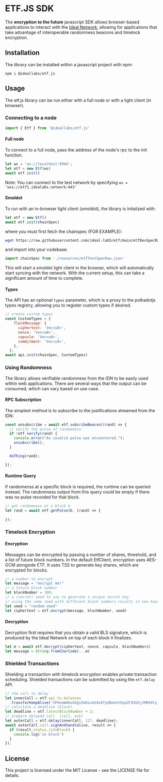 # ETF.JS SDK

The **encryption to the future** javascript SDK allows browser-based applications to interact with the [Ideal Network](https://github.com/ideal-lab5/ideal-network), allowing for applications that take advantage of interoperable randomness beacons and timelock encryption.

## Installation

The library can be installed within a javascript project with npm:

``` shell
npm i @ideallabs/etf.js
```

## Usage

The etf.js library can be run either with a full node or with a light client (in browser).

### Connecting to a node

``` javascript
import { Etf } from '@ideallabs/etf.js'
```

#### Full node

To connect to a full node, pass the address of the node's rpc to the init function.

```javascript
let ws = 'ws://localhost:9944';
let etf = new Etf(ws)
await etf.init()
```

Note: You can connect to the test network by specifying `ws = 'wss://etf1.idealabs.network:443'`

#### Smoldot

To run with an in-browser light client (smoldot), the library is initalized with:

```javascript
let etf = new Etf()
await etf.init(chainSpec)
```

where you must first fetch the chainspec (FOR EXAMPLE):

``` bash
wget https://raw.githubusercontent.com/ideal-lab5/etf/main/etfDevSpecRaw.json
```

and import into your codebase:

``` javascript
import chainSpec from './resources/etfTestSpecRaw.json'
```

This will start a smoldot light client in the browser, which will automatically start syncing with the network. With the current setup, this can take a significant amount of time to complete.

#### Types

The API has an optional `types` parameter, which is a proxy to the polkadotjs types registry, allowing you to register custom types if desired.

``` javascript
// create custom types
const CustomTypes = {
    TlockMessage: {
      ciphertext: 'Vec<u8>',
      nonce: 'Vec<u8>',
      capsule: 'Vec<u8>',
      commitment: 'Vec<u8>',
    },
  };
await api.init(chainSpec, CustomTypes)
```

### Using Randomness

The library allows verifiable randomness from the IDN to be easily used within web applications. There are several ways that the output can be consumed, which can vary based on use case.

#### RPC Subscription

The simplest method is to subscribe to the justifications streamed from the IDN:

``` js
const unsubscribe = await etf.subsribeBeacon((rand) => {
  // verify the pulse of randomness
  if !etf.verify(rand) {
    console.error("An invalid pulse was encountered.");
    unsubscribe();
  }

  doThing(rand);

}); 
```

#### Runtime Query

If randomenss at a specific block is required, the runtime can be queried instead. The randomness output from this query could be empty if there was no pulse recorded for that block. 

``` js
// get randomness at a block b
let rand = await etf.getPulse(b, (rand) => {
  
});
```

### Timelock Encryption

<!-- See the [react-tlock](./examples/react-tlock/) example. -->

#### Encryption

Messages can be encrypted by passing a number of shares, threshold, and a list of future block numbers. In the default EtfClient, encryption uses AES-GCM alongside ETF. It uses TSS to generate key shares, which are encrypted for blocks.

```javascript
// a number to encrypt
let message = "encrypt me!"
// a future block number
let blockNumber = 100;
// a (secret) seed to use to generate a unique secret key
// using the same seed with different block numbers results in new keys 
let seed = "random-seed"
let ciphertext = etf.encrypt(message, blockNumber, seed)
```

#### Decryption

Decryption first requires that you obtain a valid BLS signature, which is produced by the Ideal Network on top of each block it finalizes.

```javascript
let m = await etf.decrypt(ciphertext, nonce, capsule, blockNumbers)
let message = String.fromCharCode(...m)
```


### Shielded Transactions

Shielding a transaction with timelock encryption enables private transaction scheduling. Shielded transactions can be submitted by  using the `etf.delay` API.

<!-- See the [react-delayed-txs](./examples/react-delayed-txs//) example. -->

``` javascript
// the call to delay
let innerCall = etf.api.tx.balances
  .transferKeepAlive('5FHneW46xGXgs5mUiveU4sbTyGBzmstUspZC92UhjJM694ty', 100);
// calculate a deadline (block)
let deadline = etf.latestBlockNumber + 2;
// prepare delayed call  (call, msk)
let outerCall = etf.delay(innerCall, 127, deadline);
await outerCall.call.signAndSend(alice, result => {
  if (result.status.isInBlock) {
    console.log('in block')
  }
});
```

## License

This project is licensed under the MIT License - see the LICENSE file for details.